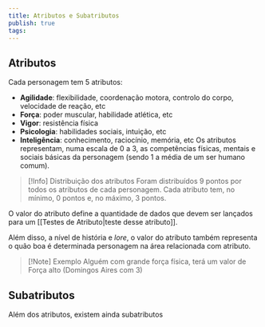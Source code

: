 ```yaml
---
title: Atributos e Subatributos
publish: true
tags:
---
```

## Atributos
Cada personagem tem 5 atributos:
- **Agilidade**: flexibilidade, coordenação motora, controlo do corpo, velocidade de reação, etc
- **Força**: poder muscular, habilidade atlética, etc
- **Vigor**: resistência física
- **Psicologia**: habilidades sociais, intuição, etc
- **Inteligência**: conhecimento, raciocínio, memória, etc
Os atributos representam, numa escala de 0 a 3, as competências físicas, mentais e sociais básicas da personagem (sendo 1 a média de um ser humano comum).

>[!Info] Distribuição dos atributos
>Foram distribuídos 9 pontos por todos os atributos de cada personagem.
>Cada atributo tem, no mínimo, 0 pontos e, no máximo, 3 pontos.

O valor do atributo define a quantidade de dados que devem ser lançados para um [[Testes de Atributo|teste desse atributo]].

Além disso, a nível de história e *lore*, o valor do atributo também representa o quão boa é determinada personagem na área relacionada com atributo.
>[!Note] Exemplo
>Alguém com grande força física, terá um valor de Força alto (Domingos Aires com 3)
## Subatributos
Além dos atributos, existem ainda subatributos
